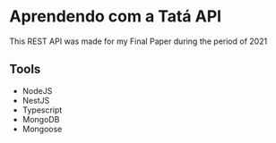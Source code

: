 # Aprendendo com a Tatá API

<p>This REST API was made for my Final Paper during the period of 2021</p>

<h2>Tools</h2>
 <ul>
   <li>NodeJS</li>
   <li>NestJS</li>
   <li>Typescript</li>
   <li>MongoDB</li>
   <li>Mongoose</li>
</ul>
